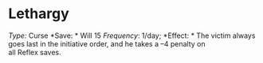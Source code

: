 ﻿---
name: Lethargy
type: Curse
save: Will 15
onset: 
frequency: 1/day
effect:
  "The victim always goes last in the initiative order, and he takes a –4 penalty on all Reflex saves."
cure: 
---

# Lethargy
 *Type:* Curse
*Save: * Will 15  *Frequency*: 1/day; 
*Effect: * The victim always goes last in the initiative order, and he takes a –4 penalty on all Reflex saves.